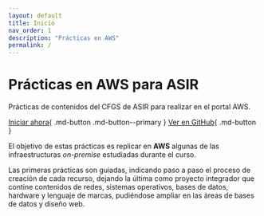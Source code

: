 ```yaml
---
layout: default
title: Inicio
nav_order: 1
description: "Prácticas en AWS"
permalink: /
---
```


# Prácticas en AWS para ASIR

Prácticas de contenidos del CFGS de ASIR para realizar en el portal AWS.

[Iniciar ahora](practica01.html){ .md-button .md-button--primary }
[Ver en GitHub](https://github.com/jrpellicer/awsasir){ .md-button }

El objetivo de estas prácticas es replicar en **AWS** algunas de las infraestructuras *on-premise* estudiadas durante el curso.

Las primeras prácticas son guiadas, indicando paso a paso el proceso de creación de cada recurso, dejando la última como proyecto integrador que contine contenidos de redes, sistemas operativos, bases de datos, hardware y lenguaje de marcas, pudiéndose ampliar en las áreas de bases de datos y diseño web.
